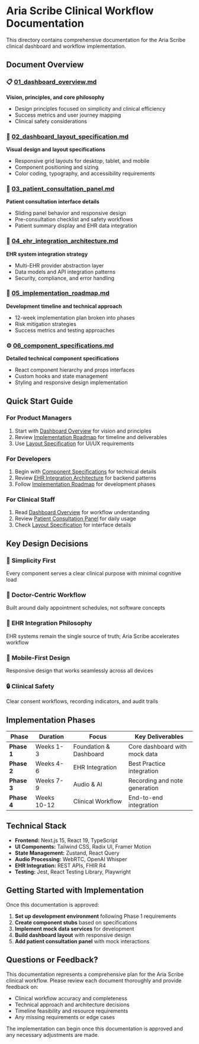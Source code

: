 # Aria Scribe Clinical Workflow Documentation

This directory contains comprehensive documentation for the Aria Scribe clinical dashboard and workflow implementation.

## Document Overview

### 📋 [01_dashboard_overview.md](./01_dashboard_overview.md)
**Vision, principles, and core philosophy**
- Design principles focused on simplicity and clinical efficiency
- Success metrics and user journey mapping
- Clinical safety considerations

### 🎨 [02_dashboard_layout_specification.md](./02_dashboard_layout_specification.md)
**Visual design and layout specifications**
- Responsive grid layouts for desktop, tablet, and mobile
- Component positioning and sizing
- Color coding, typography, and accessibility requirements

### 🏥 [03_patient_consultation_panel.md](./03_patient_consultation_panel.md)
**Patient consultation interface details**
- Sliding panel behavior and responsive design
- Pre-consultation checklist and safety workflows
- Patient summary display and EHR data integration

### 🔗 [04_ehr_integration_architecture.md](./04_ehr_integration_architecture.md)
**EHR system integration strategy**
- Multi-EHR provider abstraction layer
- Data models and API integration patterns
- Security, compliance, and error handling

### 🚀 [05_implementation_roadmap.md](./05_implementation_roadmap.md)
**Development timeline and technical approach**
- 12-week implementation plan broken into phases
- Risk mitigation strategies
- Success metrics and testing approaches

### ⚙️ [06_component_specifications.md](./06_component_specifications.md)
**Detailed technical component specifications**
- React component hierarchy and props interfaces
- Custom hooks and state management
- Styling and responsive design implementation

## Quick Start Guide

### For Product Managers
1. Start with [Dashboard Overview](./01_dashboard_overview.md) for vision and principles
2. Review [Implementation Roadmap](./05_implementation_roadmap.md) for timeline and deliverables
3. Use [Layout Specification](./02_dashboard_layout_specification.md) for UI/UX requirements

### For Developers
1. Begin with [Component Specifications](./06_component_specifications.md) for technical details
2. Review [EHR Integration Architecture](./04_ehr_integration_architecture.md) for backend patterns
3. Follow [Implementation Roadmap](./05_implementation_roadmap.md) for development phases

### For Clinical Staff
1. Read [Dashboard Overview](./01_dashboard_overview.md) for workflow understanding
2. Review [Patient Consultation Panel](./03_patient_consultation_panel.md) for daily usage
3. Check [Layout Specification](./02_dashboard_layout_specification.md) for interface details

## Key Design Decisions

### 🎯 **Simplicity First**
Every component serves a clear clinical purpose with minimal cognitive load

### 🏥 **Doctor-Centric Workflow**
Built around daily appointment schedules, not software concepts

### 🔄 **EHR Integration Philosophy**
EHR systems remain the single source of truth; Aria Scribe accelerates workflow

### 📱 **Mobile-First Design**
Responsive design that works seamlessly across all devices

### 🔒 **Clinical Safety**
Clear consent workflows, recording indicators, and audit trails

## Implementation Phases

| Phase | Duration | Focus | Key Deliverables |
|-------|----------|--------|------------------|
| **Phase 1** | Weeks 1-3 | Foundation & Dashboard | Core dashboard with mock data |
| **Phase 2** | Weeks 4-6 | EHR Integration | Best Practice integration |
| **Phase 3** | Weeks 7-9 | Audio & AI | Recording and note generation |
| **Phase 4** | Weeks 10-12 | Clinical Workflow | End-to-end integration |

## Technical Stack

- **Frontend:** Next.js 15, React 19, TypeScript
- **UI Components:** Tailwind CSS, Radix UI, Framer Motion
- **State Management:** Zustand, React Query
- **Audio Processing:** WebRTC, OpenAI Whisper
- **EHR Integration:** REST APIs, FHIR R4
- **Testing:** Jest, React Testing Library, Playwright

## Getting Started with Implementation

Once this documentation is approved:

1. **Set up development environment** following Phase 1 requirements
2. **Create component stubs** based on specifications
3. **Implement mock data services** for development
4. **Build dashboard layout** with responsive design
5. **Add patient consultation panel** with mock interactions

## Questions or Feedback?

This documentation represents a comprehensive plan for the Aria Scribe clinical workflow. Please review each document thoroughly and provide feedback on:

- Clinical workflow accuracy and completeness
- Technical approach and architecture decisions
- Timeline feasibility and resource requirements
- Any missing requirements or edge cases

The implementation can begin once this documentation is approved and any necessary adjustments are made.